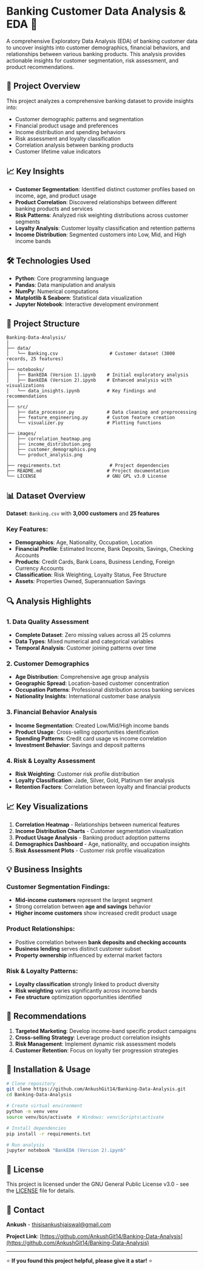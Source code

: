 # Banking Customer Data Analysis & EDA 🏦

A comprehensive Exploratory Data Analysis (EDA) of banking customer data to uncover insights into customer demographics, financial behaviors, and relationships between various banking products. This analysis provides actionable insights for customer segmentation, risk assessment, and product recommendations.

## 🚀 Project Overview

This project analyzes a comprehensive banking dataset to provide insights into:
- Customer demographic patterns and segmentation
- Financial product usage and preferences
- Income distribution and spending behaviors
- Risk assessment and loyalty classification
- Correlation analysis between banking products
- Customer lifetime value indicators

## 📈 Key Insights

- **Customer Segmentation**: Identified distinct customer profiles based on income, age, and product usage
- **Product Correlation**: Discovered relationships between different banking products and services
- **Risk Patterns**: Analyzed risk weighting distributions across customer segments
- **Loyalty Analysis**: Customer loyalty classification and retention patterns
- **Income Distribution**: Segmented customers into Low, Mid, and High income bands

## 🛠️ Technologies Used

- **Python**: Core programming language
- **Pandas**: Data manipulation and analysis
- **NumPy**: Numerical computations
- **Matplotlib & Seaborn**: Statistical data visualization
- **Jupyter Notebook**: Interactive development environment

## 📁 Project Structure

```
Banking-Data-Analysis/
│
├── data/
│   └── Banking.csv                   # Customer dataset (3000 records, 25 features)
│
├── notebooks/
│   ├── BankEDA (Version 1).ipynb    # Initial exploratory analysis
│   ├── BankEDA (Version 2).ipynb    # Enhanced analysis with visualizations
│   └── data_insights.ipynb          # Key findings and recommendations
│
├── src/
│   ├── data_processor.py            # Data cleaning and preprocessing
│   ├── feature_engineering.py       # Custom feature creation
│   └── visualizer.py                # Plotting functions
│
├── images/
│   ├── correlation_heatmap.png
│   ├── income_distribution.png
│   ├── customer_demographics.png
│   └── product_analysis.png
│
├── requirements.txt                  # Project dependencies
├── README.md                        # Project documentation
└── LICENSE                          # GNU GPL v3.0 License

```

## 📊 Dataset Overview

**Dataset**: `Banking.csv` with **3,000 customers** and **25 features**

### Key Features:
- **Demographics**: Age, Nationality, Occupation, Location
- **Financial Profile**: Estimated Income, Bank Deposits, Savings, Checking Accounts
- **Products**: Credit Cards, Bank Loans, Business Lending, Foreign Currency Accounts
- **Classification**: Risk Weighting, Loyalty Status, Fee Structure
- **Assets**: Properties Owned, Superannuation Savings

## 🔍 Analysis Highlights

### 1. Data Quality Assessment
- **Complete Dataset**: Zero missing values across all 25 columns
- **Data Types**: Mixed numerical and categorical variables
- **Temporal Analysis**: Customer joining patterns over time

### 2. Customer Demographics
- **Age Distribution**: Comprehensive age group analysis
- **Geographic Spread**: Location-based customer concentration
- **Occupation Patterns**: Professional distribution across banking services
- **Nationality Insights**: International customer base analysis

### 3. Financial Behavior Analysis
- **Income Segmentation**: Created Low/Mid/High income bands
- **Product Usage**: Cross-selling opportunities identification
- **Spending Patterns**: Credit card usage vs income correlation
- **Investment Behavior**: Savings and deposit patterns

### 4. Risk & Loyalty Assessment
- **Risk Weighting**: Customer risk profile distribution
- **Loyalty Classification**: Jade, Silver, Gold, Platinum tier analysis
- **Retention Factors**: Correlation between loyalty and financial products

## 📈 Key Visualizations

1. **Correlation Heatmap** - Relationships between numerical features
2. **Income Distribution Charts** - Customer segmentation visualization
3. **Product Usage Analysis** - Banking product adoption patterns  
4. **Demographics Dashboard** - Age, nationality, and occupation insights
5. **Risk Assessment Plots** - Customer risk profile visualization

## 💡 Business Insights

### Customer Segmentation Findings:
- **Mid-income customers** represent the largest segment
- Strong correlation between **age and savings** behavior
- **Higher income customers** show increased credit product usage

### Product Relationships:
- Positive correlation between **bank deposits and checking accounts**
- **Business lending** serves distinct customer subset
- **Property ownership** influenced by external market factors

### Risk & Loyalty Patterns:
- **Loyalty classification** strongly linked to product diversity
- **Risk weighting** varies significantly across income bands
- **Fee structure** optimization opportunities identified

## 🎯 Recommendations

1. **Targeted Marketing**: Develop income-band specific product campaigns
2. **Cross-selling Strategy**: Leverage product correlation insights
3. **Risk Management**: Implement dynamic risk assessment models
4. **Customer Retention**: Focus on loyalty tier progression strategies

## 🔧 Installation & Usage

```bash
# Clone repository
git clone https://github.com/AnkushGit14/Banking-Data-Analysis.git
cd Banking-Data-Analysis

# Create virtual environment
python -m venv venv
source venv/bin/activate  # Windows: venv\Scripts\activate

# Install dependencies
pip install -r requirements.txt

# Run analysis
jupyter notebook "BankEDA (Version 2).ipynb"
```

## 📝 License

This project is licensed under the GNU General Public License v3.0 - see the [LICENSE](LICENSE) file for details.

## 📧 Contact

**Ankush** - [thisisankushjaiswal@gmail.com](mailto:thisisankushjaiswal@gmail.com)

**Project Link**: [https://github.com/AnkushGit14/Banking-Data-Analysis](https://github.com/AnkushGit14/Banking-Data-Analysis)

---

⭐ **If you found this project helpful, please give it a star!** ⭐
